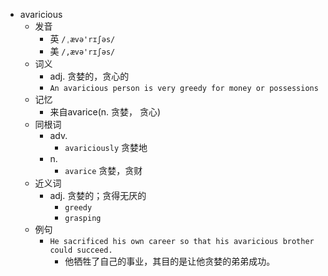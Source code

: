 - avaricious
  - 发音
    - 英 `/ˌævə'rɪʃəs/`
    - 美 `/,ævə'rɪʃəs/`
  - 词义
    - adj. 贪婪的，贪心的
    - `An avaricious person is very greedy for money or possessions`
  - 记忆
    - 来自avarice(n. 贪婪， 贪心)
  - 同根词
    - adv.
      - `avariciously` 贪婪地
    - n.
      - `avarice` 贪婪，贪财
  - 近义词
    - adj. 贪婪的；贪得无厌的
      - `greedy`
      - `grasping`
  - 例句
    - `He sacrificed his own career so that his avaricious brother could succeed.`
      - 他牺牲了自己的事业，其目的是让他贪婪的弟弟成功。


